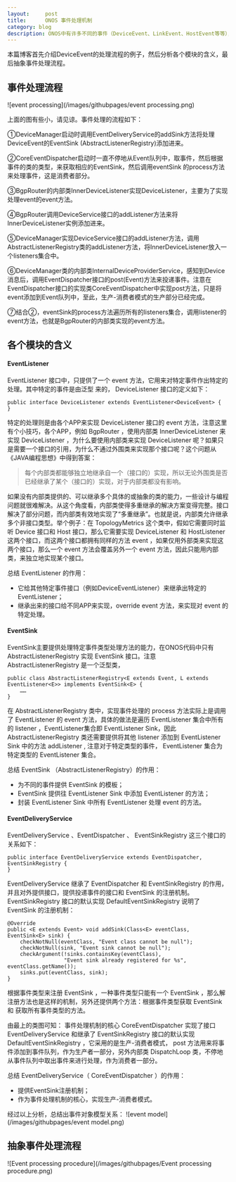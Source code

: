 ```yaml
---
layout:     post
title:      ONOS 事件处理机制
category: blog
description: ONOS中有许多不同的事件（DeviceEvent、LinkEvent、HostEvent等等），它们由南向消息驱动来产生，然后经过事件投递分发，最终交给不同的APP来处理。
---
```


本篇博客首先介绍DeviceEvent的处理流程的例子，然后分析各个模块的含义，最后抽象事件处理流程。

## 事件处理流程
![event processing](/images/githubpages/event processing.png)

上面的图有些小，请见谅。事件处理的流程如下：

①DeviceManager启动时调用EventDeliveryService的addSink方法将处理DeviceEvent的EventSink (AbstractListenerRegistry)添加进来。

②CoreEventDispatcher启动时一直不停地从Event队列中，取事件，然后根据事件的类的类型，来获取相应的EventSink，然后调用eventSink 的process方法来处理事件，这是消费者部分。

③BgpRouter的内部类InnerDeviceListener实现DeviceListener，主要为了实现处理event的event方法。

④BgpRouter调用DeviceService接口的addListener方法来将InnerDeviceListener实例添加进来。

⑤DeviceManager实现DeviceService接口的addListener方法，调用AbstractListenerRegistry类的addListener方法，将InnerDeviceListener放入一个listeners集合中。

⑥DeviceManager类的内部类InternalDeviceProviderService，感知到Device消息后，调用EventDispatcher接口的post(Event)方法来投递事件。注意在EventDispatcher接口的实现类CoreEventDispatcher中实现post方法，只是将event添加到Event队列中，至此，生产-消费者模式的生产部分已经完成。

⑦结合②，eventSink的process方法遍历所有的listeners集合，调用listener的event方法，也就是BgpRouter的内部类实现的event方法。

## 各个模块的含义

#### EventListener<E extends Event> 
EventListener 接口中，只提供了一个 event 方法，它用来对特定事件作出特定的处理。其中特定的事件是由泛型 <E extends Event> 来的， DeviceListener 接口的定义如下：

    public interface DeviceListener extends EventListener<DeviceEvent> {
    }

特定的处理则是由各个APP来实现 DeviceListener 接口的 event 方法，注意这里有个小技巧，各个APP，例如 BgpRouter ，使用内部类 InnerDeviceListener 来实现 DeviceListener ，为什么要使用内部类来实现 DeviceListener 呢？如果只是需要一个接口的引用，为什么不通过外围类来实现那个接口呢？这个问题从《JAVA编程思想》中得到答案：

> 每个内部类都能够独立地继承自一个（接口的）实现，所以无论外围类是否已经继承了某个（接口的）实现，对于内部类都没有影响。

如果没有内部类提供的、可以继承多个具体的或抽象的类的能力，一些设计与编程问题就很难解决。从这个角度看，内部类使得多重继承的解决方案变得完整。接口解决了部分问题，而内部类有效地实现了“多重继承”。也就是说，内部类允许继承多个非接口类型。举个例子：在 TopologyMetrics 这个类中，假如它需要同时监听 Device 接口和 Host 接口，那么它需要实现 DeviceListener 和 HostListener 这两个接口，而这两个接口都拥有同样的方法 event ，如果仅用外部类来实现这两个接口，那么一个 event 方法会覆盖另外一个 event 方法，因此只能用内部类，来独立地实现某个接口。

总结 EventListener<E extends Event> 的作用：
* 它给其他特定事件接口（例如DeviceEventListener）来继承出特定的 EventListener；
* 继承出来的接口给不同APP来实现，override event 方法，来实现对 event 的特定处理。

#### EventSink 
EventSink主要提供处理特定事件类型处理方法的能力，在ONOS代码中只有 AbstractListenerRegistry 实现 EventSink 接口。注意 AbstractListenerRegistry 是一个泛型类，

    public class AbstractListenerRegistry<E extends Event, L extends EventListener<E>> implements EventSink<E> {
        ……
    }

在 AbstractListenerRegistry 类中，实现事件处理的 process 方法实际上是调用了 EventListener 的 event 方法，具体的做法是遍历 EventListener 集合中所有的 listener ，EventListener集合即 EventListener Sink，因此 AbstractListenerRegistry 类还需要提供将其他 listener 添加到 EventListener Sink 中的方法 addListener , 注意对于特定类型的事件， EventListener 集合为特定类型的 EventListener 集合。

总结 EventSink （AbstractListenerRegistry）的作用：
* 为不同的事件提供 EventSink 的模板；
* EventSink 提供往 EventListener Sink 中添加 EventListener 的方法；
* 封装 EventListener Sink 中所有 EventListener 处理 event 的方法。

#### EventDeliveryService 
EventDeliveryService 、EventDispatcher 、 EventSinkRegistry 这三个接口的关系如下：

    public interface EventDeliveryService extends EventDispatcher, EventSinkRegistry {
    }

EventDeliveryService 继承了 EventDispatcher 和 EventSinkRegistry 的作用，并且对外提供接口，提供投递事件的接口和 EventSink 的注册机制。EventSinkRegistry 接口的默认实现  DefaultEventSinkRegistry 说明了 EventSink 的注册机制：

    @Override
    public <E extends Event> void addSink(Class<E> eventClass, EventSink<E> sink) {
        checkNotNull(eventClass, "Event class cannot be null");
        checkNotNull(sink, "Event sink cannot be null");
        checkArgument(!sinks.containsKey(eventClass),
                      "Event sink already registered for %s", eventClass.getName());
        sinks.put(eventClass, sink);
    }

根据事件类型来注册 EventSink ，一种事件类型只能有一个 EventSink ，那么解注册方法也是这样的机制，另外还提供两个方法：根据事件类型获取 EventSink 和 获取所有事件类型的方法。

由最上的类图可知： 事件处理机制的核心 CoreEventDispatcher 实现了接口 EventDeliveryService 和继承了 EventSinkRegistry 接口的默认实现  DefaultEventSinkRegistry ，它采用的是生产-消费者模式， post 方法用来将事件添加到事件队列，作为生产者一部分，另外内部类 DispatchLoop 类，不停地从事件队列中取出事件来进行处理，作为消费者一部分。

总结 EventDeliveryService（ CoreEventDispatcher ）的作用：
* 提供EventSink注册机制；
* 作为事件处理机制的核心，实现生产-消费者模式。

经过以上分析，总结出事件对象模型关系：
![event model](/images/githubpages/event model.png)

## 抽象事件处理流程
![Event processing procedure](/images/githubpages/Event processing procedure.png)